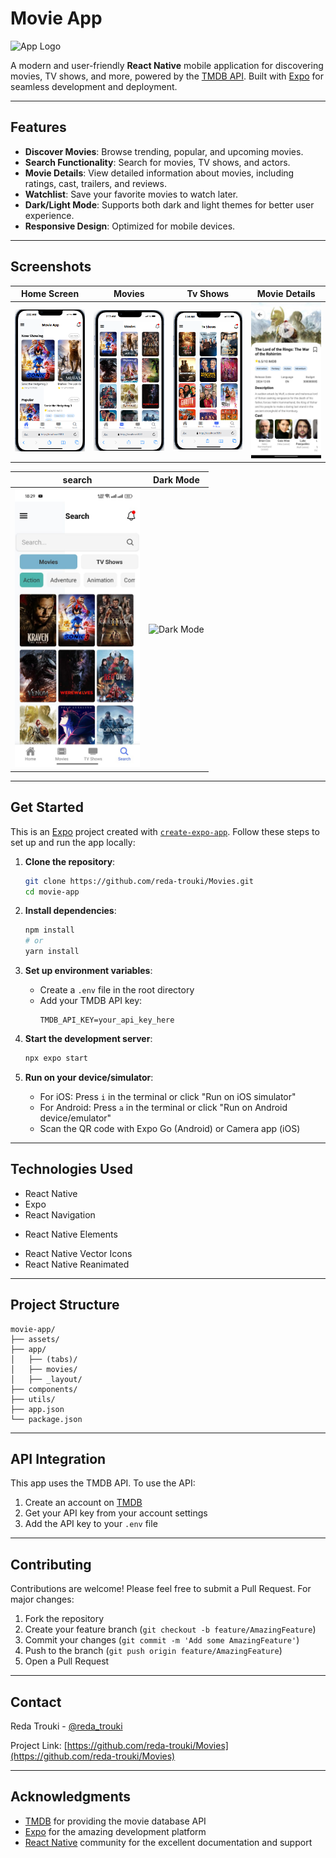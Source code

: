 # Movie App

<img src="assets/images/movies-logo.png" alt="App Logo" width="200" /> <!-- Add your app logo here -->

A modern and user-friendly **React Native** mobile application for discovering movies, TV shows, and more, powered by the [TMDB API](https://www.themoviedb.org/documentation/api). Built with [Expo](https://expo.dev) for seamless development and deployment.

---

## Features

- **Discover Movies**: Browse trending, popular, and upcoming movies.
- **Search Functionality**: Search for movies, TV shows, and actors.
- **Movie Details**: View detailed information about movies, including ratings, cast, trailers, and reviews.
- **Watchlist**: Save your favorite movies to watch later.
- **Dark/Light Mode**: Supports both dark and light themes for better user experience.
- **Responsive Design**: Optimized for mobile devices.

---

## Screenshots

| Home Screen | Movies | Tv Shows |Movie Details
|-------------|---------------|----------------|----------------|
| <img src="images/movie-app-screen1.png" alt="Home Screen" width="200" /> | <img src="images/movie-app-screen2.png" alt="Movies" width="200" /> | <img src="images/movie-app-screen3.png" alt="tv Shows" width="200" /> | <img src="images/movie-app-screen4.png" alt="Home Screen" width="200" /> |

| search | Dark Mode |
|-----------|-----------|
| <img src="images/movie-app-screen5.png" alt="Watchlist" width="200" /> | <img src="images/dark_mode.png" alt="Dark Mode" width="200" /> |

---

## Get Started

This is an [Expo](https://expo.dev) project created with [`create-expo-app`](https://www.npmjs.com/package/create-expo-app). Follow these steps to set up and run the app locally:

1. **Clone the repository**:
   ```bash
   git clone https://github.com/reda-trouki/Movies.git
   cd movie-app
   ```

2. **Install dependencies**:
   ```bash
   npm install
   # or
   yarn install
   ```

3. **Set up environment variables**:
   - Create a `.env` file in the root directory
   - Add your TMDB API key:
     ```
     TMDB_API_KEY=your_api_key_here
     ```

4. **Start the development server**:
   ```bash
   npx expo start
   ```

5. **Run on your device/simulator**:
   - For iOS: Press `i` in the terminal or click "Run on iOS simulator"
   - For Android: Press `a` in the terminal or click "Run on Android device/emulator"
   - Scan the QR code with Expo Go (Android) or Camera app (iOS)

---

## Technologies Used

- React Native
- Expo
- React Navigation
<!-- - Redux Toolkit -->
<!-- - Axios -->
- React Native Elements
<!-- - AsyncStorage -->
- React Native Vector Icons
- React Native Reanimated

---

## Project Structure

```
movie-app/
├── assets/
├── app/
│   ├── (tabs)/
│   ├── movies/
│   ├── _layout/
├── components/
├── utils/
├── app.json
└── package.json
```

---

## API Integration

This app uses the TMDB API. To use the API:

1. Create an account on [TMDB](https://www.themoviedb.org/)
2. Get your API key from your account settings
3. Add the API key to your `.env` file

---

## Contributing

Contributions are welcome! Please feel free to submit a Pull Request. For major changes:

1. Fork the repository
2. Create your feature branch (`git checkout -b feature/AmazingFeature`)
3. Commit your changes (`git commit -m 'Add some AmazingFeature'`)
4. Push to the branch (`git push origin feature/AmazingFeature`)
5. Open a Pull Request

---

## Contact

Reda Trouki - [@reda_trouki](https://www.linkedin.com/in/reda-trouki)

Project Link: [https://github.com/reda-trouki/Movies](https://github.com/reda-trouki/Movies)

---

## Acknowledgments

- [TMDB](https://www.themoviedb.org/) for providing the movie database API
- [Expo](https://expo.dev/) for the amazing development platform
- [React Native](https://reactnative.dev/) community for the excellent documentation and support

